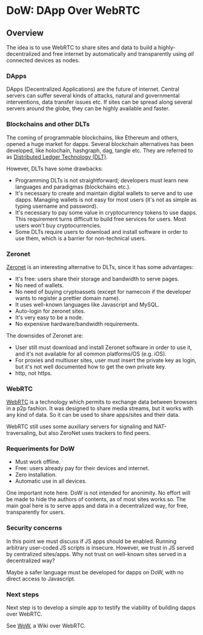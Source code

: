 # DoW: DApp Over WebRTC

## Overview

The idea is to use WebRTC to share sites and data to build a highly-decentralized and free internet by automatically and transparently using *all* connected devices as nodes.

### DApps

DApps (Decentralized Applications) are the future of internet. Central servers can suffer several kinds of attacks, natural and governmental interventions, data transfer issues etc. If sites can be spread along several servers around the globe, they can be highly available and faster.

### Blockchains and other DLTs

The coming of programmable blockchains, like Ethereum and others, opened a huge market for dapps. Several blockchain alternatives has been developed, like holochain, hashgraph, dag, tangle etc. They are referred to as [Distributed Ledger Technology (DLT)](https://101blockchains.com/blockchain-vs-hashgraph-vs-dag-vs-holochain/).

However, DLTs have some drawbacks:
* Programming DLTs is not straightforward; developers must learn new languages and paradigmas (blockchains etc.).
* It's necessary to create and maintain digital wallets to serve and to use dapps. Managing wallets is not easy for most users (it's not as simple as typing username and password).
* It's necessary to pay some value in cryptocurrency tokens to use dapps. This requirement turns difficult to build free services for users. Most users won't buy cryptocurrencies.
* Some DLTs require users to download and install software in order to use them, which is a barrier for non-technical users.

### Zeronet

[Zeronet](https://zeronet.io) is an interesting alternative to DLTs, since it has some advantages:
* It's free: users share their storage and bandwidth to serve pages.
* No need of wallets.
* No need of buying cryptoassets (except for namecoin if the developer wants to register a prettier domain name).
* It uses well-known languages like Javascript and MySQL.
* Auto-login for zeronet sites.
* It's very easy to be a node.
* No expensive hardware/bandwidth requirements.

The downsides of Zeronet are:
* User still must download and install Zeronet software in order to use it, and it's not available for all common platforms/OS (e.g. iOS).
* For proxies and multiuser sites, user must insert the private key as login, but it's not well documented how to get the own private key.
* http, not https.

### WebRTC

[WebRTC](https://webrtc.org/) is a technology which permits to exchange data between browsers in a p2p fashion. It was designed to share media streams, but it works with any kind of data. So it can be used to share apps/sites and their data.

WebRTC still uses some auxiliary servers for signaling and NAT-traversaling, but also ZeroNet uses trackers to find peers.

### Requeriments for DoW

* Must work offline.
* Free: users already pay for their devices and internet.
* Zero installation.
* Automatic use in all devices.

One important note here. DoW is not intended for anonimity. No effort will be made to hide the authors of contents, as of most sites works so. The main goal here is to serve apps and data in a decentralized way, for free, transparently for users.

### Security concerns

In this point we must discuss if JS apps should be enabled. Running arbitrary user-coded JS scripts is insecure. However, we trust in JS served by centralized sites/apps. Why not trust on well-known sites served in a decentralized way?

Maybe a safer language must be developed for dapps on DoW, with no direct access to Javascript.

### Next steps

Next step is to develop a simple app to testify the viability of building dapps over WebRTC.

See [WoW](https://github.com/sonysantos/wow/), a Wiki over WebRTC.

